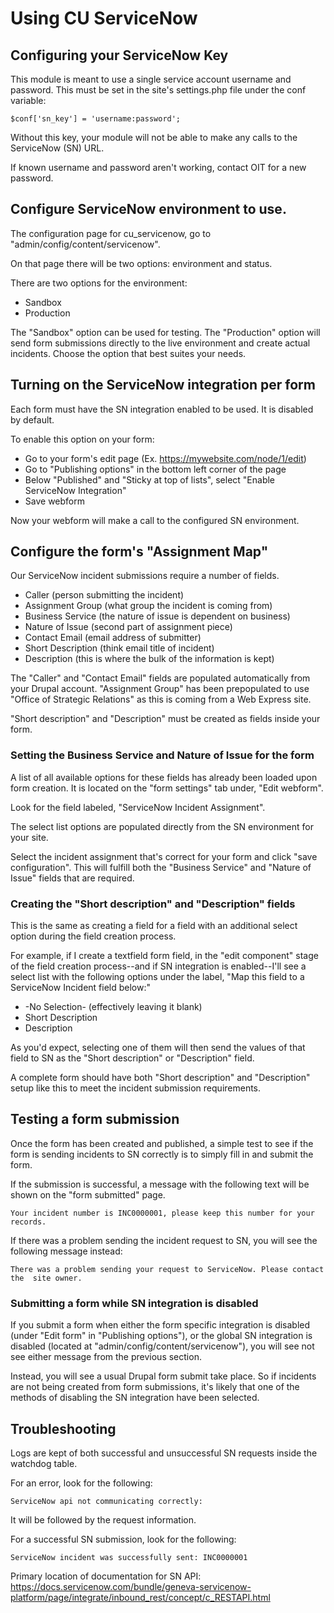 # Using CU ServiceNow

## Configuring your ServiceNow Key
This module is meant to use a single service account username and password.
This must be set in the site's settings.php file under the conf variable:

`$conf['sn_key'] = 'username:password';`

Without this key, your module will not be able to make any calls to the 
ServiceNow (SN) URL.

If known username and password aren't working, contact OIT for a new password.

## Configure ServiceNow environment to use.
The configuration page for cu_servicenow, go to 
"admin/config/content/servicenow".

On that page there will be two options: environment and status.

There are two options for the environment:

 - Sandbox
 - Production
 
The "Sandbox" option can be used for testing. The "Production" option will send
form submissions directly to the live environment and create actual incidents.
Choose the option that best suites your needs.

## Turning on the ServiceNow integration per form
Each form must have the SN integration enabled to be used. It is disabled by 
default.

To enable this option on your form:

 - Go to your form's edit page (Ex. https://mywebsite.com/node/1/edit)
 - Go to "Publishing options" in the bottom left corner of the page
 - Below "Published" and "Sticky at top of lists", select "Enable ServiceNow 
 Integration"
 - Save webform
 
Now your webform will make a call to the configured SN environment.

## Configure the form's "Assignment Map"
Our ServiceNow incident submissions require a number of fields. 

 - Caller (person submitting the incident)
 - Assignment Group (what group the incident is coming from)
 - Business Service (the nature of issue is dependent on business)
 - Nature of Issue (second part of assignment piece)
 - Contact Email (email address of submitter)
 - Short Description (think email title of incident)
 - Description (this is where the bulk of the information is kept)
 
The "Caller" and "Contact Email" fields are populated automatically from your
Drupal account. "Assignment Group" has been prepopulated to use "Office of 
Strategic Relations" as this is coming from a Web Express site. 

"Short description" and "Description" must be created as fields inside your
form.

### Setting the Business Service and Nature of Issue for the form
A list of all available options for these fields has already been loaded upon
form creation. It is located on the "form settings" tab under, "Edit webform".

Look for the field labeled, "ServiceNow Incident Assignment".

The select list options are populated directly from the SN environment for your
site.

Select the incident assignment that's correct for your form and click "save 
configuration". This will fulfill both the "Business Service" and "Nature of 
Issue" fields that are required.

### Creating the "Short description" and "Description" fields
This is the same as creating a field for a field with an additional select 
option during the field creation process.

For example, if I create a textfield form field, in the "edit component" stage
of the field creation process--and if SN integration is enabled--I'll see a 
select list with the following options under the label, "Map this field to a 
ServiceNow Incident field below:"

 - -No Selection- (effectively leaving it blank)
 - Short Description
 - Description
 
As you'd expect, selecting one of them will then send the values of that field
to SN as the "Short description" or "Description" field.

A complete form should have both "Short description" and 
"Description" setup like this to meet the incident submission requirements.

## Testing a form submission
Once the form has been created and published, a simple test to see if the form
is sending incidents to SN correctly is to simply fill in and submit the form.

If the submission is successful, a message with the following text will be 
shown on the "form submitted" page.

`Your incident number is INC0000001, please keep this number for your records.`

If there was a problem sending the incident request to SN, you will see the 
following message instead:

`There was a problem sending your request to ServiceNow. Please contact the 
site owner.`

### Submitting a form while SN integration is disabled
If you submit a form when either the form specific integration is disabled 
(under "Edit form" in "Publishing options"), or the global SN integration is
disabled (located at "admin/config/content/servicenow"), you will see not see
either message from the previous section.

Instead, you will see a usual Drupal form submit take place. So if incidents
are not being created from form submissions, it's likely that one of the 
methods of disabling the SN integration have been selected.

## Troubleshooting
Logs are kept of both successful and unsuccessful SN requests inside the 
watchdog table. 

For an error, look for the following:

`ServiceNow api not communicating correctly: `

It will be followed by the request information.

For a successful SN submission, look for the following:

`ServiceNow incident was successfully sent: INC0000001`

Primary location of documentation for SN API: https://docs.servicenow.com/bundle/geneva-servicenow-platform/page/integrate/inbound_rest/concept/c_RESTAPI.html
